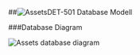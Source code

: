 ##![Assets](https://raw.github.com/massiveart/sulu-docs/master/system-requirements/images/assets.png)DET-501 Database Modell

###Database Diagram

![Assets database diagram](https://raw.github.com/massiveart/sulu-docs/master/detail-specification/images/db/medias.png)
